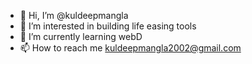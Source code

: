 - 👋 Hi, I’m @kuldeepmangla
- 👀 I’m interested in building life easing tools
- 🌱 I’m currently learning webD
- 📫 How to reach me kuldeepmangla2002@gmail.com

<!---
kuldeepmangla/kuldeepmangla is a ✨ special ✨ repository because its `README.md` (this file) appears on your GitHub profile.
You can click the Preview link to take a look at your changes.
--->
